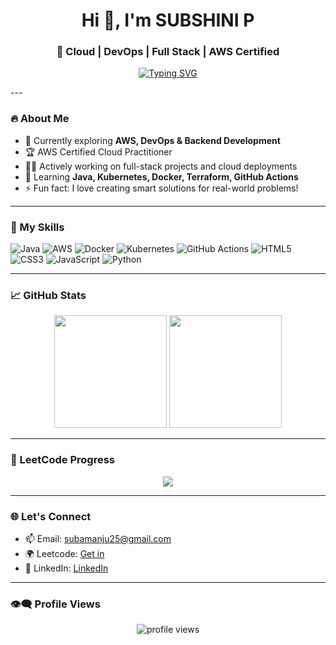 <h1 align="center">Hi 👋, I'm SUBSHINI P</h1>
<h3 align="center">🚀 Cloud | DevOps | Full Stack | AWS Certified</h3>

<p align="center">
  <a href="linkedin.com/in/subaweb" target="_blank">
    <img src="https://readme-typing-svg.herokuapp.com?font=Fira+Code&weight=600&pause=1000&center=true&width=435&lines=Welcome+to+my+domain!;See my Work;Cloud+%7C+DevOps+%7C+AWS+%7C+Java+Lover" alt="Typing SVG" />
  </a>
</p>
---

### 🔥 About Me

- 🌱 Currently exploring **AWS, DevOps & Backend Development**
- 🏆 AWS Certified Cloud Practitioner  
- 👨‍💻 Actively working on full-stack projects and cloud deployments  
- 🧠 Learning **Java, Kubernetes, Docker, Terraform, GitHub Actions**
- ⚡ Fun fact: I love creating smart solutions for real-world problems!

---

### 🚀 My Skills

![Java](https://img.shields.io/badge/Java-ED8B00?style=for-the-badge&logo=java&logoColor=white)
![AWS](https://img.shields.io/badge/AWS-FF9900?style=for-the-badge&logo=amazonaws&logoColor=white)
![Docker](https://img.shields.io/badge/Docker-2496ED?style=for-the-badge&logo=docker&logoColor=white)
![Kubernetes](https://img.shields.io/badge/Kubernetes-326CE5?style=for-the-badge&logo=kubernetes&logoColor=white)
![GitHub Actions](https://img.shields.io/badge/GitHub%20Actions-2088FF?style=for-the-badge&logo=github-actions&logoColor=white)
![HTML5](https://img.shields.io/badge/HTML5-E34F26?style=for-the-badge&logo=html5&logoColor=white)
![CSS3](https://img.shields.io/badge/CSS3-1572B6?style=for-the-badge&logo=css3&logoColor=white)
![JavaScript](https://img.shields.io/badge/JavaScript-F7DF1E?style=for-the-badge&logo=javascript&logoColor=black)
![Python](https://img.shields.io/badge/Python-3776AB?style=for-the-badge&logo=python&logoColor=white)

---

### 📈 GitHub Stats

<p align="center">
  <img src="https://github-readme-stats.vercel.app/api?username=subashini123&show_icons=true&theme=radical" height="180" />
  <img src="https://github-readme-stats.vercel.app/api/top-langs/?username=SUBA-25&layout=compact&theme=radical" height="180" />
</p>

---

### 🧠 LeetCode Progress

<p align="center">
  <img src="https://leetcard.jacoblin.cool/SUBASHINI_P?theme=dark&font=Baloo+Bhai&ext=contest" />
</p>

---

### 🌐 Let's Connect

- 📫 Email: [subamanju25@gmail.com](mailto:subamanju25@gmail.com)
- 🌍 Leetcode: [Get in](https://leetcode.com/u/SUBASHINI_P/)
- 💼 LinkedIn: [LinkedIn](linkedin.com/in/subaweb)

---

### 👁️‍🗨️ Profile Views

<p align="center">
  <img src="https://komarev.com/ghpvc/?username=subashini123&label=Profile%20views&color=0e75b6&style=flat" alt="profile views" />
</p>
